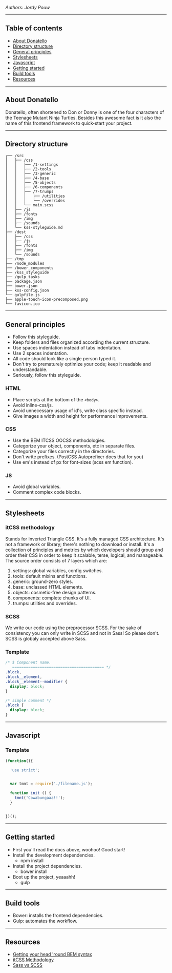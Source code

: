*Authors: Jordy Pouw*

--------------------------------------------------

## Table of contents
- [About Donatello](#about-donatello)
- [Directory structure](#directory-structure)
- [General principles](#general-principles)
- [Stylesheets](#stylesheets)
- [Javascript](#javascript)
- [Getting started](#getting-started)
- [Build tools](#build-tools)
- [Resources](#resources)

--------------------------------------------------

## About Donatello
Donatello, often shortened to Don or Donny is one of the four characters of the Teenage Mutant Ninja Turtles. Besides this awesome fact is it also the name of this frontend framework to quick-start your project.

--------------------------------------------------

## Directory structure
```
┌── /src
│   ├── /css
│   │   ├── /1-settings
│   │   ├── /2-tools
│   │   ├── /3-generic
│   │   ├── /4-base
│   │   ├── /5-objects
│   │   ├── /6-components
│   │   ├── /7-trumps
│   │   │   ├── /utilities
│   │   │   └── /overrides
│   │   └── main.scss
│   ├── /js
│   ├── /fonts
│   ├── /img
│   ├── /sounds
│   └── kss-styleguide.md
├── /dest
│   ├── /css
│   ├── /js
│   ├── /fonts
│   ├── /img
│   └── /sounds
├── /tmp
├── /node_modules
├── /bower_components
├── /kss_styleguide
├── /gulp_tasks
├── package.json
├── bower.json
├── kss-config.json
└── gulpfile.js
├── apple-touch-icon-precomposed.png
└── favicon.ico
```

--------------------------------------------------

## General principles
- Follow this styleguide.
- Keep folders and files organized according the current structure.
- Use spaces indentation instead of tabs indentation.
- Use 2 spaces indentation.
- All code should look like a single person typed it.
- Don't try to prematurely optimize your code; keep it readable and understandable.
- Seriously, follow this styleguide.

### HTML
- Place scripts at the bottom of the `<body>`.
- Avoid inline-css/js.
- Avoid unnecessary usage of id's, write class specific instead.
- Give images a width and height for performance improvements.

### CSS
- Use the BEM ITCSS OOCSS methodologies.
- Categorize your object, components, etc in separate files.
- Categorize your files correctly in the directories.
- Don't write prefixes. (PostCSS Autoprefixer does that for you) 
- Use em's instead of px for font-sizes (scss em function).

### JS
- Avoid global variables.
- Comment complex code blocks.

--------------------------------------------------

## Stylesheets

### itCSS methodology
Stands for Inverted Triangle CSS. It's a fully managed CSS architecture. It's not a framework or library; there's nothing to download or install. It's a collection of principles and metrics by which developers should group and order their CSS in order to keep it scalable, terse, logical, and manageable. The source order consists of 7 layers which are:

1. settings:    global variables, config switches.
2. tools:       default mixins and functions.
3. generic:     ground-zero styles.
4. base:        unclassed HTML elements.
5. objects:     cosmetic-free design patterns.
6. components:  complete chunks of UI.
7. trumps:      utilities and overrides.

### SCSS
We write our code using the preprocessor SCSS. For the sake of consistency you can only write in SCSS and not in Sass! So please don't. SCSS is globaly accepted above Sass.

### Template
```css
/* $ Component name.
   ======================================== */
.block,
.block__element,
.block__element--modifier {
  display: block;
}

/* simple comment */
.block {
  display: block;
}
```

--------------------------------------------------

## Javascript

### Template
```javascript
(function(){

  'use strict';


  var tmnt = require('./filename.js');

  function init () {
    tmnt('Cowabungaaa!!');
  }


})();
```

--------------------------------------------------

## Getting started
- First you'll read the docs above, woohoo! Good start!
- Install the development dependencies.
  + npm install
- Install the project dependencies.
  + bower install
- Boot up the project, yeaaahh!
  + gulp

--------------------------------------------------

## Build tools
- Bower: installs the frontend dependencies.
- Gulp: automates the workflow.

--------------------------------------------------

## Resources
- [Getting your head 'round BEM syntax](http://csswizardry.com/2013/01/mindbemding-getting-your-head-round-bem-syntax/ "http://csswizardry.com/2013/01/mindbemding-getting-your-head-round-bem-syntax/")
- [itCSS Methodology](https://speakerdeck.com/dafed/managing-css-projects-with-itcss "https://speakerdeck.com/dafed/managing-css-projects-with-itcss")
- [Sass vs SCSS](http://thesassway.com/editorial/sass-vs-scss-which-syntax-is-better "http://thesassway.com/editorial/sass-vs-scss-which-syntax-is-better")
